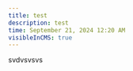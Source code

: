 ```yaml
---
title: test
description: test
time: September 21, 2024 12:20 AM
visibleInCMS: true
---
```

svdvsvsvs
